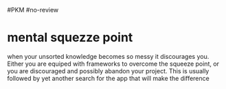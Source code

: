 #PKM #no-review 
# mental squezze point
when your unsorted knowledge becomes so messy it discourages you.
Either you are equiped with frameworks to overcome the squeeze point, or you are discouraged and possibly abandon your project. This is usually followed by yet another search for the app that will make the difference


